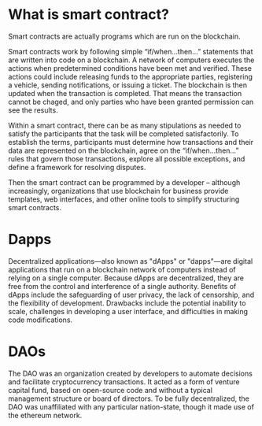 # What is smart contract?
Smart contracts are actually programs which are run on the blockchain.

Smart contracts work by following simple “if/when…then…” statements that are written into code on a blockchain. A network of computers executes the actions  when predetermined conditions have been met and verified. These actions could include releasing funds to the appropriate parties, registering a vehicle, sending notifications, or issuing a ticket. The blockchain is then updated when the transaction is completed. That means the transaction cannot be chaged, and only parties who have been granted permission can see the results.

Within a smart contract, there can be as many stipulations as needed to satisfy the participants that the task will be completed satisfactorily. To establish the terms, participants must determine how transactions and their data are represented on the blockchain, agree on the “if/when...then…” rules that govern those transactions, explore all possible exceptions, and define a framework for resolving disputes.

Then the smart contract can be programmed by a developer – although increasingly, organizations that use blockchain for business provide templates, web interfaces, and other online tools to simplify structuring smart contracts.

# Dapps
Decentralized applications—also known as "dApps" or "dapps"—are digital applications that run on a blockchain network of computers instead of relying on a single computer.
Because dApps are decentralized, they are free from the control and interference of a single authority.
Benefits of dApps include the safeguarding of user privacy, the lack of censorship, and the flexibility of development.
Drawbacks include the potential inability to scale, challenges in developing a user interface, and difficulties in making code modifications.

# DAOs
The DAO was an organization created by developers to automate decisions and facilitate cryptocurrency transactions. It acted as a form of venture capital fund, based on open-source code and without a typical management structure or board of directors. To be fully decentralized, the DAO was unaffiliated with any particular nation-state, though it made use of the ethereum network. 